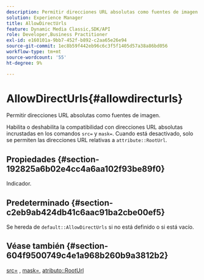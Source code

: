 ```yaml
---
description: Permitir direcciones URL absolutas como fuentes de imagen.
solution: Experience Manager
title: AllowDirectUrls
feature: Dynamic Media Classic,SDK/API
role: Developer,Business Practitioner
exl-id: e160101a-9bb7-452f-b892-c2aa65e26e94
source-git-commit: 1ec8b59f442eb96c6c3f5f1405d57a38a86bd056
workflow-type: tm+mt
source-wordcount: '55'
ht-degree: 9%

---
```


# AllowDirectUrls{#allowdirecturls}

Permitir direcciones URL absolutas como fuentes de imagen.

Habilita o deshabilita la compatibilidad con direcciones URL absolutas incrustadas en los comandos `src=` y `mask=`. Cuando está desactivado, solo se permiten las direcciones URL relativas a `attribute::RootUrl`.

## Propiedades {#section-192825a6b02e4cc4a6aa102f93be89f0}

Indicador.

## Predeterminado {#section-c2eb9ab424db41c6aac91ba2cbe00ef5}

Se hereda de `default::AllowDirectUrls` si no está definido o si está vacío.

## Véase también {#section-604f9500749c4e1a968b260b9a3812b2}

[src=](../../../../../is-api/http-ref/image-serving-api-ref/c-http-protocol-reference/c-command-reference/r-src.md#reference-f6506637778c4c69bf106a7924a91ab1) ,  [mask=](../../../../../is-api/http-ref/image-serving-api-ref/c-http-protocol-reference/c-command-reference/r-mask.md#reference-922254e027404fb890b850e2723ee06e),  [atributo::RootUrl](../../../../../is-api/image-catalog/image-serving-api-ref/c-image-catalog-reference/c-attributes-reference/r-rooturl.md#reference-3b0e43881020409cbe642366913cf137)
